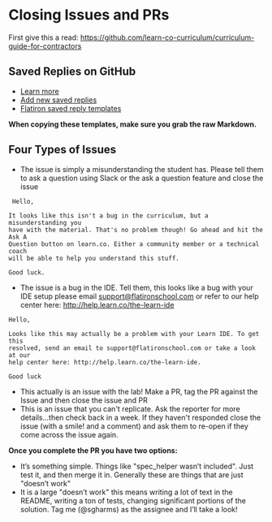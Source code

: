 # Closing Issues and PRs

First give this a read: https://github.com/learn-co-curriculum/curriculum-guide-for-contractors

## Saved Replies on GitHub

- [Learn more](https://help.github.com/articles/working-with-saved-replies/)
- [Add new saved replies](https://github.com/settings/replies)
- [Flatiron saved reply templates](https://github.com/flatiron-school/education-team-wiki/tree/master/curriculum/github-saved-replies)

**When copying these templates, make sure you grab the raw Markdown.**

## Four Types of Issues

 * The issue is simply a misunderstanding the student has. Please tell them to
   ask a question using Slack or the ask a question feature and close the issue
```
 Hello,

It looks like this isn't a bug in the curriculum, but a misunderstanding you
have with the material. That's no problem though! Go ahead and hit the Ask A
Question button on learn.co. Either a community member or a technical coach
will be able to help you understand this stuff.

Good luck.
```
 * The issue is a bug in the IDE. Tell them, this looks like a bug with your
   IDE setup please email support@flatironschool.com or refer to our help
   center here: http://help.learn.co/the-learn-ide
```
Hello,

Looks like this may actually be a problem with your Learn IDE. To get this
resolved, send an email to support@flatironschool.com or take a look at our
help center here: http://help.learn.co/the-learn-ide.

Good luck
```
 * This actually is an issue with the lab! Make a PR, tag the PR against the
   Issue and then close the issue and PR
 * This is an issue that you can't replicate. Ask the reporter for more
   details...then check back in a week. If they haven't responded close the
   issue (with a smile! and a comment) and ask them to re-open if they come across
   the issue again.

**Once you complete the PR you have two options:**

 * It’s something simple. Things like "spec\_helper wasn’t included". Just test
   it, and then merge it in. Generally these are things that are just "doesn’t
   work"
 * It is a large "doesn’t work" this means writing a lot of text in the README,
   writing a ton of tests, changing significant portions of the solution. Tag
   me (@sgharms) as the assignee and I’ll take a look!
